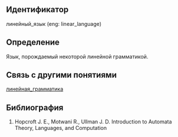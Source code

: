 ## Идентификатор

линейный_язык (eng: linear_language)

## Определение

Язык, порождаемый некоторой линейной грамматикой.

## Связь с другими понятиями

[линейная_грамматика](https://github.com/okhlopkovd/yapis-course/blob/main/concept/linear_and_nonlinear_languages/linear_grammar.md)

## Библиография

1. Hopcroft J. E., Motwani R., Ullman J. D. Introduction to Automata Theory, Languages, and Computation

